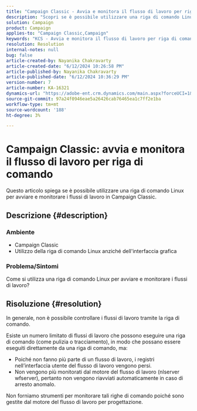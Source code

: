 ```yaml
---
title: "Campaign Classic - Avvia e monitora il flusso di lavoro per riga di comando"
description: "Scopri se è possibile utilizzare una riga di comando Linux per avviare e monitorare i flussi di lavoro in Campaign Classic."
solution: Campaign
product: Campaign
applies-to: "Campaign Classic,Campaign"
keywords: "KCS - Avvia e monitora il flusso di lavoro per riga di comando"
resolution: Resolution
internal-notes: null
bug: false
article-created-by: Nayanika Chakravarty
article-created-date: "6/12/2024 10:26:58 PM"
article-published-by: Nayanika Chakravarty
article-published-date: "6/12/2024 10:36:29 PM"
version-number: 7
article-number: KA-16321
dynamics-url: "https://adobe-ent.crm.dynamics.com/main.aspx?forceUCI=1&pagetype=entityrecord&etn=knowledgearticle&id=fd200ade-0a29-ef11-840a-000d3a3764e0"
source-git-commit: 97a24f0946eae5a26426cab76465ea1c7ff2e1ba
workflow-type: tm+mt
source-wordcount: '188'
ht-degree: 3%

---
```


# Campaign Classic: avvia e monitora il flusso di lavoro per riga di comando


Questo articolo spiega se è possibile utilizzare una riga di comando Linux per avviare e monitorare i flussi di lavoro in Campaign Classic.

## Descrizione {#description}


### <b>Ambiente</b>

- Campaign Classic
- Utilizzo della riga di comando Linux anziché dell&#39;interfaccia grafica


### <b>Problema/Sintomi</b>

Come si utilizza una riga di comando Linux per avviare e monitorare i flussi di lavoro?


## Risoluzione {#resolution}


In generale, non è possibile controllare i flussi di lavoro tramite la riga di comando.

Esiste un numero limitato di flussi di lavoro che possono eseguire una riga di comando (come pulizia o tracciamento), in modo che possano essere eseguiti direttamente da una riga di comando, ma:

- Poiché non fanno più parte di un flusso di lavoro, i registri nell’interfaccia utente del flusso di lavoro vengono persi.
- Non vengono più monitorati dal motore del flusso di lavoro (nlserver wfserver), pertanto non vengono riavviati automaticamente in caso di arresto anomalo.


Non forniamo strumenti per monitorare tali righe di comando poiché sono gestite dal motore del flusso di lavoro per progettazione.
